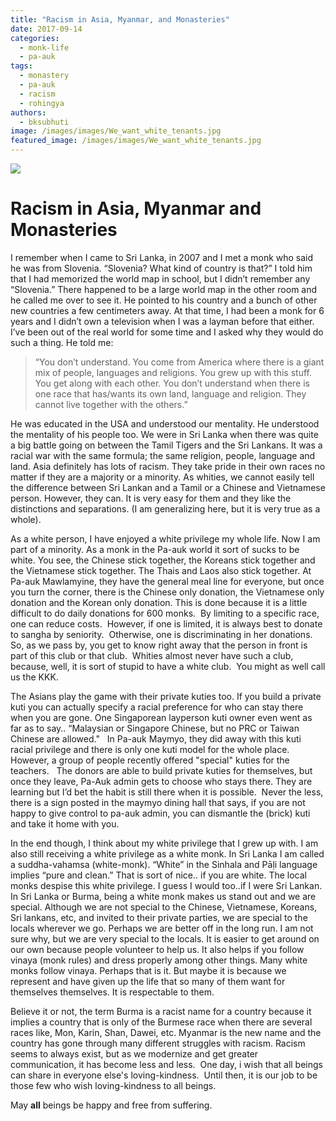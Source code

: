 ```yaml
---
title: "Racism in Asia, Myanmar, and Monasteries"
date: 2017-09-14
categories: 
  - monk-life
  - pa-auk
tags: 
  - monastery
  - pa-auk
  - racism
  - rohingya
authors: 
  - bksubhuti
image: /images/images/We_want_white_tenants.jpg
featured_image: /images/images/We_want_white_tenants.jpg
---
```


[![](/images/We_want_white_tenants.jpg)](/images/2017/09/We_want_white_tenants.jpg)

# Racism in Asia, Myanmar and Monasteries

I remember when I came to Sri Lanka, in 2007 and I met a monk who said he was from Slovenia. “Slovenia? What kind of country is that?” I told him that I had memorized the world map in school, but I didn’t remember any “Slovenia.” There happened to be a large world map in the other room and he called me over to see it. He pointed to his country and a bunch of other new countries a few centimeters away. At that time, I had been a monk for 6 years and I didn’t own a television when I was a layman before that either. I’ve been out of the real world for some time and I asked why they would do such a thing. He told me:

> “You don’t understand. You come from America where there is a giant mix of people, languages and religions. You grew up with this stuff. You get along with each other. You don’t understand when there is one race that has/wants its own land, language and religion. They cannot live together with the others.”

He was educated in the USA and understood our mentality. He understood the mentality of his people too. We were in Sri Lanka when there was quite a big battle going on between the Tamil Tigers and the Sri Lankans. It was a racial war with the same formula; the same religion, people, language and land. Asia definitely has lots of racism. They take pride in their own races no matter if they are a majority or a minority. As whities, we cannot easily tell the difference between Sri Lankan and a Tamil or a Chinese and Vietnamese person. However, they can. It is very easy for them and they like the distinctions and separations. (I am generalizing here, but it is very true as a whole).

As a white person, I have enjoyed a white privilege my whole life. Now I am part of a minority. As a monk in the Pa-auk world it sort of sucks to be white. You see, the Chinese stick together, the Koreans stick together and the Vietnamese stick together. The Thais and Laos also stick together. At Pa-auk Mawlamyine, they have the general meal line for everyone, but once you turn the corner, there is the Chinese only donation, the Vietnamese only donation and the Korean only donation. This is done because it is a little difficult to do daily donations for 600 monks.  By limiting to a specific race, one can reduce costs.  However, if one is limited, it is always best to donate to sangha by seniority.  Otherwise, one is discriminating in her donations.  So, as we pass by, you get to know right away that the person in front is part of this club or that club.  Whities almost never have such a club, because, well, it is sort of stupid to have a white club.  You might as well call us the KKK.

The Asians play the game with their private kuties too. If you build a private kuti you can actually specify a racial preference for who can stay there when you are gone. One Singaporean layperson kuti owner even went as far as to say.. “Malaysian or Singapore Chinese, but no PRC or Taiwan Chinese are allowed."   In Pa-auk Maymyo, they did away with this kuti racial privilege and there is only one kuti model for the whole place.  However, a group of people recently offered "special" kuties for the teachers.   The donors are able to build private kuties for themselves, but once they leave, Pa-Auk admin gets to choose who stays there. They are learning but I’d bet the habit is still there when it is possible.  Never the less, there is a sign posted in the maymyo dining hall that says, if you are not happy to give control to pa-auk admin, you can dismantle the (brick) kuti and take it home with you.

In the end though, I think about my white privilege that I grew up with. I am also still receiving a white privilege as a white monk. In Sri Lanka I am called a suddha-vahamsa (white-monk). “White” in the Sinhala and Pāḷi language implies “pure and clean.” That is sort of nice.. if you are white. The local monks despise this white privilege. I guess I would too..if I were Sri Lankan. In Sri Lanka or Burma, being a white monk makes us stand out and we are special. Although we are not special to the Chinese, Vietnamese, Koreans, Sri lankans, etc, and invited to their private parties, we are special to the locals wherever we go. Perhaps we are better off in the long run. I am not sure why, but we are very special to the locals. It is easier to get around on our own because people volunteer to help us. It also helps if you follow vinaya (monk rules) and dress properly among other things. Many white monks follow vinaya. Perhaps that is it. But maybe it is because we represent and have given up the life that so many of them want for themselves themselves. It is respectable to them.

Believe it or not, the term Burma is a racist name for a country because it implies a country that is only of the Burmese race when there are several races like, Mon, Karin, Shan, Dawei, etc. Myanmar is the new name and the country has gone through many different struggles with racism. Racism seems to always exist, but as we modernize and get greater communication, it has become less and less.  One day, i wish that all beings can share in everyone else's loving-kindness.  Until then, it is our job to be those few who wish loving-kindness to all beings.

May **all** beings be happy and free from suffering.
